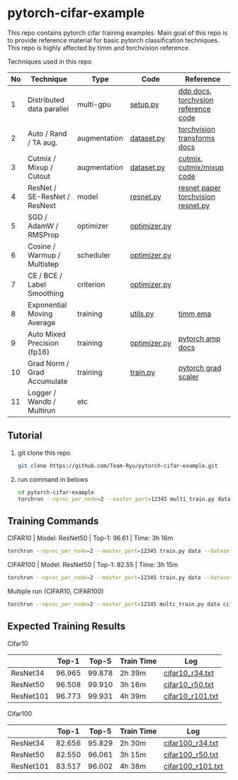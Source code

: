# pytorch-cifar-example
This repo contains pytorch cifar training examples. Main goal of this repo is to provide reference material for basic pytorch classification techniques. This repo is highly affected by timm and torchvision reference. 

Techniques used in this repo

| No   | Technique                    | Type         | Code                             | Reference                                                    |
| ---- | ---------------------------- | ------------ | -------------------------------- | ------------------------------------------------------------ |
| 1    | Distributed data parallel    | multi-gpu    | [setup.py](setup.py)             | [ddp docs](https://pytorch.org/docs/stable/elastic/run.html), [torchvsion reference code](https://github.com/pytorch/vision/blob/main/references/classification/utils.py#L245) |
| 2    | Auto / Rand / TA aug.        | augmentation | [dataset.py](dataset.py#L32)     | [torchvision transforms docs](https://pytorch.org/vision/stable/transforms.html) |
| 3    | Cutmix / Mixup / Cutout      | augmentation | [dataset.py](dataset.py#L112)    | [cutmix](https://github.com/clovaai/CutMix-PyTorch), [cutmix/mixup code](https://github.com/pytorch/vision/blob/main/references/classification/transforms.py) |
| 4    | ResNet / SE-ResNet / ResNext | model        | [resnet.py](resnet.py#L77)       | [resnet paper](https://arxiv.org/abs/1512.03385) [torchvision resnet.py](https://github.com/pytorch/vision/blob/main/torchvision/models/resnet.py) |
| 5    | SGD / AdamW / RMSProp        | optimizer    | [optimizer.py](optimizer.py#L69) |                                                              |
| 6    | Cosine / Warmup / Multistep  | scheduler    | [optimizer.py](optimizer.py#L78) |                                                              |
| 7    | CE / BCE / Label Smoothing   | criterion    | [optimizer.py](optimizer.py#113) |                                                              |
| 8    | Exponential Moving Average   | training     | [utils.py](utils.py#L15)         | [timm ema](https://github.com/rwightman/pytorch-image-models/blob/master/timm/utils/model_ema.py) |
| 9    | Auto Mixed Precision (fp16)  | training     | [optimizer.py](optimizer.py#L33) | [pytorch amp docs](https://pytorch.org/docs/stable/amp.html) |
| 10   | Grad Norm / Grad Accumulate  | training     | [train.py](train.py#L110)        | [pytorch grad scaler](https://pytorch.org/docs/stable/amp.html#gradient-scaling) |
| 11   | Logger / Wandb / Multirun    | etc          |                                  |                                                              |



## Tutorial

1. git clone this repo

   ```bash
   git clone https://github.com/Team-Ryu/pytorch-cifar-example.git
   ```

2. run command in belows

   ```bash
   cd pytorch-cifar-example
   torchrun --nproc_per_node=2 --master_port=12345 multi_train.py data cifar10_224 cifar100_224 -m resnet50 resnet110 -c 0,1 -o log/baseline --use-wandb
   ```



## Training Commands

CIFAR10 | Model: ResNet50 | Top-1: 96.61 | Time: 3h 16m

```bash
torchrun --nproc_per_node=2 --master_port=12345 train.py data --dataset_type CIFAR10 --train-size 224 224 --train-resize-mode ResizeRandomCrop --random-crop-pad 28 --test-size 224 224 --center-crop-ptr 1.0 --interpolation bicubic --mean 0.4802 0.4481 0.3975 --std 0.2302 0.2265 0.2262 --cutmix 1.0 --mixup 0.0 --remode 0.0 --drop-path-rate 0.0 --smoothing 0.0 --epoch 300 --optimizer sgd --nesterov --lr 1 --min-lr 1e-4 --weight-decay 1e-4 --warmup-epoch 5 --scheduler cosine -b 256 -j 4 --pin-memory --amp --channels-last --cuda 0,1
```



CIFAR100 | Model: ResNet50 | Top-1: 82.55 | Time: 3h 15m

```bash
torchrun --nproc_per_node=2 --master_port=12345 train.py data --dataset_type CIFAR100 --train-size 224 224 --train-resize-mode ResizeRandomCrop --random-crop-pad 28 --test-size 224 224 --center-crop-ptr 1.0 --interpolation bicubic --mean 0.4914 0.4825 0.4467 --std 0.2471 0.2435 0.2616 --cutmix 1.0 --mixup 0.0 --remode 0.0 --drop-path-rate 0.0 --smoothing 0.0 --epoch 300 --optimizer sgd --nesterov --lr 1 --min-lr 1e-4 --weight-decay 1e-4 --warmup-epoch 5 --scheduler cosine -b 256 -j 4 --pin-memory --amp --channels-last --cuda 0,1
```



Multiple run (CIFAR10, CIFAR100)

```bash
torchrun --nproc_per_node=2 --master_port=12345 multi_train.py data cifar10_224 cifar100_224 -m resnet50 resnet110 -c 0,1 -o log/baseline --use-wandb
```



## Expected Training Results

Cifar10

|           | Top-1  | Top-5  | Train Time | Log                                                          |
| --------- | ------ | ------ | ---------- | ------------------------------------------------------------ |
| ResNet34  | 96.965 | 99.878 | 2h 39m     | [cifar10_r34.txt](https://github.com/Team-Ryu/pytorch-cifar-example/releases/download/v1.0.0/cifar10_r34.txt) |
| ResNet50  | 96.508 | 99.910 | 3h 16m     | [cifar10_r50.txt](https://github.com/Team-Ryu/pytorch-cifar-example/releases/download/v1.0.0/cifar10_r50.txt) |
| ResNet101 | 96.773 | 99.931 | 4h 39m     | [cifar10_r101.txt](https://github.com/Team-Ryu/pytorch-cifar-example/releases/download/v1.0.0/cifar10_r101.txt) |

Cifar100

|           | Top-1  | Top-5  | Train Time | Log                                                          |
| --------- | ------ | ------ | ---------- | ------------------------------------------------------------ |
| ResNet34  | 82.656 | 95.829 | 2h 30m     | [cifar100_r34.txt](https://github.com/Team-Ryu/pytorch-cifar-example/releases/download/v1.0.0/cifar100_r34.txt) |
| ResNet50  | 82.550 | 96.061 | 3h 15m     | [cifar100_r50.txt](https://github.com/Team-Ryu/pytorch-cifar-example/releases/download/v1.0.0/cifar100_r50.txt) |
| ResNet101 | 83.517 | 96.002 | 4h 38m     | [cifar100_r101.txt](https://github.com/Team-Ryu/pytorch-cifar-example/releases/download/v1.0.0/cifar100_r101.txt) |
